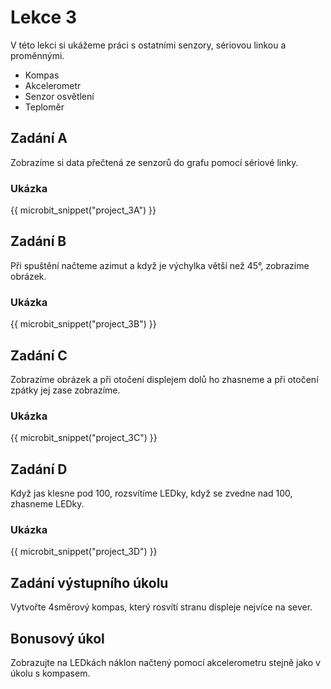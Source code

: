 # Lekce 3

V této lekci si ukážeme práci s ostatními senzory, sériovou linkou a proměnnými.

- Kompas
- Akcelerometr
- Senzor osvětlení
- Teploměr

## Zadání A

Zobrazíme si data přečtená ze senzorů do grafu pomocí sériové linky.

### Ukázka

{{ microbit_snippet("project_3A") }}

## Zadání B

Při spuštění načteme azimut a když je výchylka větší než 45°, zobrazíme obrázek.

### Ukázka

{{ microbit_snippet("project_3B") }}

## Zadání C

Zobrazíme obrázek a při otočení displejem dolů ho zhasneme a při otočení zpátky jej zase zobrazíme.

### Ukázka

{{ microbit_snippet("project_3C") }}

## Zadání D

Když jas klesne pod 100, rozsvítíme LEDky, když se zvedne nad 100, zhasneme LEDky.

### Ukázka

{{ microbit_snippet("project_3D") }}

## Zadání výstupního úkolu

Vytvořte 4směrový kompas, který rosvítí stranu displeje nejvíce na sever.

## Bonusový úkol
Zobrazujte na LEDkách náklon načtený pomocí akcelerometru stejně jako v úkolu s kompasem.
